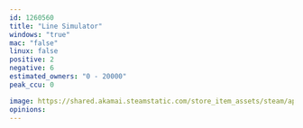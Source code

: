 ```yaml
---
id: 1260560
title: "Line Simulator"
windows: "true"
mac: "false"
linux: false
positive: 2
negative: 6
estimated_owners: "0 - 20000"
peak_ccu: 0

image: https://shared.akamai.steamstatic.com/store_item_assets/steam/apps/1260560/header.jpg?t=1659515058
opinions:
---
```

